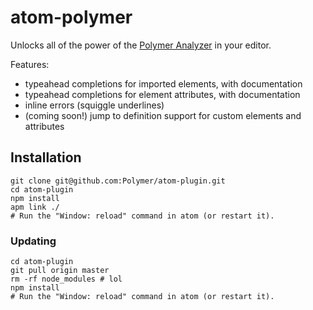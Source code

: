 # atom-polymer

Unlocks all of the power of the [Polymer Analyzer](https://github.com/Polymer/polymer-analyzer) in your editor.

Features:

 * typeahead completions for imported elements, with documentation
 * typeahead completions for element attributes, with documentation
 * inline errors (squiggle underlines)
 * (coming soon!) jump to definition support for custom elements and attributes

## Installation

    git clone git@github.com:Polymer/atom-plugin.git
    cd atom-plugin
    npm install
    apm link ./
    # Run the "Window: reload" command in atom (or restart it).

### Updating

    cd atom-plugin
    git pull origin master
    rm -rf node_modules # lol
    npm install
    # Run the "Window: reload" command in atom (or restart it).
